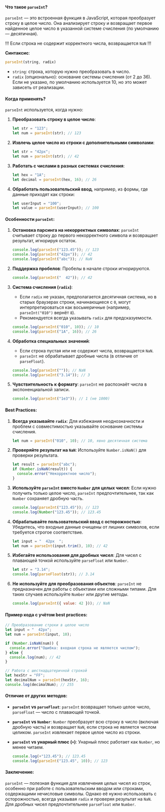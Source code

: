 #### Что такое `parseInt`?

`parseInt` — это встроенная функция в JavaScript, которая преобразует строку в целое число. Она анализирует строку и возвращает первое найденное целое число в указанной системе счисления (по умолчанию — десятичная). 

!!! Если строка не содержит корректного числа, возвращается `NaN` !!!

**Синтаксис**:

```javascript
parseInt(string, radix)
```
- `string`: строка, которую нужно преобразовать в число.
- `radix` (опционально): основание системы счисления (от 2 до 36). Если не указано, по умолчанию используется 10, но это может зависеть от реализации.

#### Когда применять?

`parseInt` используется, когда нужно:
1. **Преобразовать строку в целое число**:

   ```javascript
   let str = "123";
   let num = parseInt(str); // 123
   ```
2. **Извлечь целое число из строки с дополнительными символами**:

   ```javascript
   let str = "42px";
   let num = parseInt(str); // 42
   ```
3. **Работать с числами в разных системах счисления**:

   ```javascript
   let hex = "1A";
   let decimal = parseInt(hex, 16); // 26
   ```
4. **Обработать пользовательский ввод**, например, из формы, где данные приходят как строки:

   ```javascript
   let userInput = "100";
   let value = parseInt(userInput); // 100
   ```

#### Особенности `parseInt`:

1. **Остановка парсинга на некорректных символах**:
   `parseInt` считывает строку до первого некорректного символа и возвращает результат, игнорируя остаток.

   ```javascript
   console.log(parseInt("123.45")); // 123
   console.log(parseInt("42px")); // 42
   console.log(parseInt("abc")); // NaN
   ```

2. **Поддержка пробелов**:
   Пробелы в начале строки игнорируются.

   ```javascript
   console.log(parseInt("  42")); // 42
   ```

3. **Система счисления (`radix`)**:
   - Если `radix` не указан, предполагается десятичная система, но в старых браузерах строки, начинающиеся с `0`, могут интерпретироваться как восьмеричные (например, `parseInt("010")` вернёт `8`).
   - Рекомендуется всегда указывать `radix` для предсказуемости.

   ```javascript
   console.log(parseInt("010", 10)); // 10
   console.log(parseInt("1A", 16)); // 26
   ```

4. **Обработка специальных значений**:
   - Если строка пустая или не содержит числа, возвращается `NaN`.
   - `parseInt` не обрабатывает дробные числа (в отличие от `parseFloat`).

   ```javascript
   console.log(parseInt("")); // NaN
   console.log(parseInt("3.14")); // 3
   ```

5. **Чувствительность к формату**:
   `parseInt` не распознаёт числа в экспоненциальной записи.

   ```javascript
   console.log(parseInt("1e3")); // 1 (не 1000)
   ```

#### Best Practices:

1. **Всегда указывайте `radix`**:
   Для избежания неоднозначности и проблем с совместимостью указывайте основание системы счисления.

   ```javascript
   let num = parseInt("010", 10); // 10, явно десятичная система
   ```

2. **Проверяйте результат на `NaN`**:
   Используйте `Number.isNaN()` для проверки результата.

   ```javascript
   let result = parseInt("abc");
   if (Number.isNaN(result)) {
     console.error("Некорректное число");
   }
   ```

3. **Используйте `parseInt` вместо `Number` для целых чисел**:
   Если нужно получить только целое число, `parseInt` предпочтительнее, так как `Number` сохраняет дробную часть.

   ```javascript
   console.log(parseInt("123.45")); // 123
   console.log(Number("123.45")); // 123.45
   ```

4. **Обрабатывайте пользовательский ввод с осторожностью**:
   Убедитесь, что входные данные очищены от лишних символов, если требуется строгое соответствие.

   ```javascript
   let input = "  42px  ";
   let num = parseInt(input.trim(), 10); // 42
   ```

5. **Избегайте использования для дробных чисел**:
   Для чисел с плавающей точкой используйте `parseFloat` или `Number`.

   ```javascript
   let str = "3.14";
   console.log(parseFloat(str)); // 3.14
   ```

6. **Не используйте для преобразования объектов**:
   `parseInt` не предназначен для работы с объектами или сложными типами. Для таких случаев используйте `Number` или другие методы.

   ```javascript
   console.log(parseInt({ value: 42 })); // NaN
   ```

#### Пример кода с учётом best practices:

```javascript
// Преобразование строки в целое число
let input = "  42px";
let num = parseInt(input, 10);

if (Number.isNaN(num)) {
  console.error("Ошибка: входная строка не является числом");
} else {
  console.log(num); // 42
}

// Работа с шестнадцатеричной строкой
let hexStr = "FF";
let decimalNum = parseInt(hexStr, 16);
console.log(decimalNum); // 255
```

#### Отличие от других методов:

- **`parseInt` vs `parseFloat`**: `parseInt` возвращает только целое число, `parseFloat` — число с плавающей точкой.
- **`parseInt` vs `Number`**: `Number` преобразует всю строку в число (включая дробную часть) и возвращает `NaN`, если строка не является числом целиком. `parseInt` извлекает первое целое число из строки.
- **`parseInt` vs унарный плюс (`+`)**: Унарный плюс работает как `Number`, но менее читаем.

  ```javascript
  console.log(+"123.45"); // 123.45
  console.log(parseInt("123.45", 10)); // 123
  ```

#### Заключение:

`parseInt` — полезная функция для извлечения целых чисел из строк, особенно при работе с пользовательским вводом или строками, содержащими нечисловые символы. Однако её нужно использовать с осторожностью, всегда указывая `radix` и проверяя результат на `NaN`. Для дробных чисел предпочтительнее `parseFloat` или `Number`.
